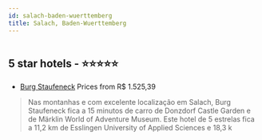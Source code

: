 ```yaml
---
id: salach-baden-wuerttemberg
title: Salach, Baden-Wuerttemberg
---
```


<center><img src="https://i.travelapi.com/hotels/5000000/4450000/4447700/4447672/611f1c39_z.jpg" alt="" /></center>


##  5 star hotels - ⭐️⭐️⭐️⭐️⭐️

-    [Burg Staufeneck](https://www.hurb.com/br/aud/https://www.hurb.com/br/hotels/salach/burg-staufeneck-HT-2P2B?cmp=18055) Prices from R$ 1.525,39
   > Nas montanhas e com excelente localização em Salach, Burg Staufeneck fica a 15 minutos de carro de Donzdorf Castle Garden e de Märklin World of Adventure Museum.  Este hotel de 5 estrelas fica a 11,2 km de Esslingen University of Applied Sciences e 18,3 k

